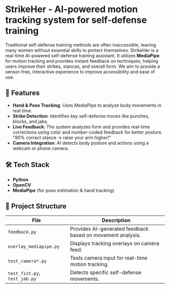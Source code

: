 # StrikeHer - AI-powered motion tracking system for self-defense training

Traditional self-defense training methods are often inaccessible, leaving many women without essential skills to protect themselves. StrikeHer is a real-time AI-powered self-defense training assistant. It utilizes **MediaPipe** for motion tracking and provides instant feedback on techniques, helping users improve their strikes, stances, and overall form. We aim to provide a sensor-free, interactive experience to improve accessibility and ease of use.

## 🚀 Features  
- **Hand & Pose Tracking**: Uses MediaPipe to analyze body movements in real time.  
- **Strike Detection**: Identifies key self-defense moves like punches, blocks, and jabs.  
- **Live Feedback**: The system analyzes form and provides real-time corrections using color and number-coded feedback for better posture. "90% correct stance → raise your arm higher!"
- **Camera Integration**: AI detects body posture and actions using a webcam or phone camera.

## 🛠️ Tech Stack  
- **Python**  
- **OpenCV**  
- **MediaPipe** (for pose estimation & hand tracking)  

## 📂 Project Structure  
| File | Description |
|------|------------|
| `feedback.py` | Provides AI-generated feedback based on movement analysis. |
| `overlay_mediapipe.py` | Displays tracking overlays on camera feed. |
| `test_camera*.py` | Tests camera input for real-time motion tracking. |
| `test_fist.py`, `test_jab.py` | Detects specific self-defense movements. |
